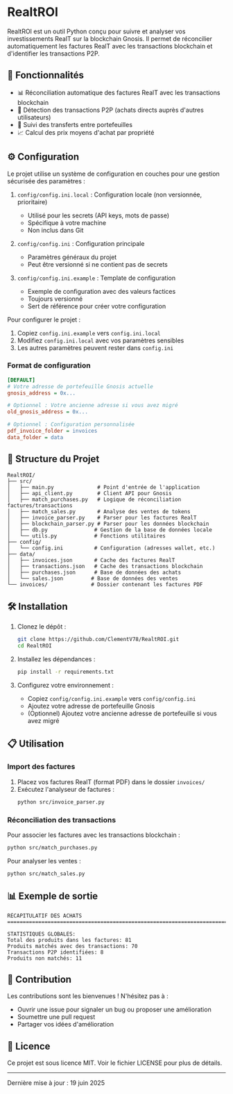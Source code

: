 # RealtROI

RealtROI est un outil Python conçu pour suivre et analyser vos investissements RealT sur la blockchain Gnosis. Il permet de réconcilier automatiquement les factures RealT avec les transactions blockchain et d'identifier les transactions P2P.

## 🚀 Fonctionnalités

- 📊 Réconciliation automatique des factures RealT avec les transactions blockchain
- 🤝 Détection des transactions P2P (achats directs auprès d'autres utilisateurs)
- 🔄 Suivi des transferts entre portefeuilles
- 📈 Calcul des prix moyens d'achat par propriété

## ⚙️ Configuration

Le projet utilise un système de configuration en couches pour une gestion sécurisée des paramètres :

1. `config/config.ini.local` : Configuration locale (non versionnée, prioritaire)
   - Utilisé pour les secrets (API keys, mots de passe)
   - Spécifique à votre machine
   - Non inclus dans Git

2. `config/config.ini` : Configuration principale
   - Paramètres généraux du projet
   - Peut être versionné si ne contient pas de secrets

3. `config/config.ini.example` : Template de configuration
   - Exemple de configuration avec des valeurs factices
   - Toujours versionné
   - Sert de référence pour créer votre configuration

Pour configurer le projet :
1. Copiez `config.ini.example` vers `config.ini.local`
2. Modifiez `config.ini.local` avec vos paramètres sensibles
3. Les autres paramètres peuvent rester dans `config.ini`

### Format de configuration
```ini
[DEFAULT]
# Votre adresse de portefeuille Gnosis actuelle
gnosis_address = 0x...

# Optionnel : Votre ancienne adresse si vous avez migré
old_gnosis_address = 0x...

# Optionnel : Configuration personnalisée
pdf_invoice_folder = invoices
data_folder = data
```

## 📁 Structure du Projet

```
RealtROI/
├── src/
│   ├── main.py              # Point d'entrée de l'application
│   ├── api_client.py        # Client API pour Gnosis
│   ├── match_purchases.py   # Logique de réconciliation factures/transactions
│   ├── match_sales.py       # Analyse des ventes de tokens
│   ├── invoice_parser.py    # Parser pour les factures RealT
│   ├── blockchain_parser.py # Parser pour les données blockchain
│   ├── db.py               # Gestion de la base de données locale
│   └── utils.py            # Fonctions utilitaires
├── config/
│   └── config.ini          # Configuration (adresses wallet, etc.)
├── data/
│   ├── invoices.json       # Cache des factures RealT
│   ├── transactions.json   # Cache des transactions blockchain
│   ├── purchases.json      # Base de données des achats
│   └── sales.json         # Base de données des ventes
└── invoices/              # Dossier contenant les factures PDF
```

## 🛠 Installation

1. Clonez le dépôt :
   ```bash
   git clone https://github.com/ClementV78/RealtROI.git
   cd RealtROI
   ```

2. Installez les dépendances :
   ```bash
   pip install -r requirements.txt
   ```

3. Configurez votre environnement :
   - Copiez `config/config.ini.example` vers `config/config.ini`
   - Ajoutez votre adresse de portefeuille Gnosis
   - (Optionnel) Ajoutez votre ancienne adresse de portefeuille si vous avez migré

## 📋 Utilisation

### Import des factures

1. Placez vos factures RealT (format PDF) dans le dossier `invoices/`
2. Exécutez l'analyseur de factures :
   ```bash
   python src/invoice_parser.py
   ```

### Réconciliation des transactions

Pour associer les factures avec les transactions blockchain :
```bash
python src/match_purchases.py
```

Pour analyser les ventes :
```bash
python src/match_sales.py
```

## 📊 Exemple de sortie

```
RÉCAPITULATIF DES ACHATS
================================================================================

STATISTIQUES GLOBALES:
Total des produits dans les factures: 81
Produits matchés avec des transactions: 70
Transactions P2P identifiées: 8
Produits non matchés: 11
```

## 🤝 Contribution

Les contributions sont les bienvenues ! N'hésitez pas à :
- Ouvrir une issue pour signaler un bug ou proposer une amélioration
- Soumettre une pull request
- Partager vos idées d'amélioration

## 📝 Licence

Ce projet est sous licence MIT. Voir le fichier LICENSE pour plus de détails.

---
Dernière mise à jour : 19 juin 2025